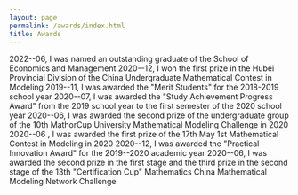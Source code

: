 ```yaml
---
layout: page
permalink: /awards/index.html
title: Awards
---
```




2022--06, I was named an outstanding graduate of the School of Economics and 
Management
2020--12, I won the first prize in the Hubei Provincial Division of the China
Undergraduate Mathematical Contest in Modeling
2019--11, I was awarded the "Merit Students" for the 2018-2019 school year
2020--07, I was awarded the "Study Achievement Progress Award" from the 2019 
school year to the first semester of the 2020 school year
2020--06, I was awarded the second prize of the undergraduate group of the 10th 
MathorCup University Mathematical Modeling Challenge in 2020
2020--06 , I was awarded the first prize of the 17th May 1st Mathematical Contest in 
Modeling in 2020
2020--12, I was awarded the "Practical Innovation Award" for the 2019--2020 
academic year
2020--06, I was awarded the second prize in the first stage and the third prize in the 
second stage of the 13th "Certification Cup" Mathematics China Mathematical 
Modeling Network Challenge
